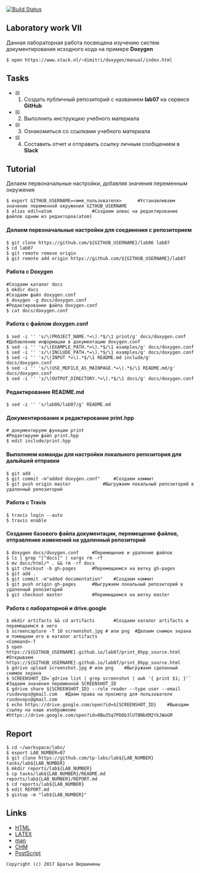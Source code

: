 [![Build Status](https://travis-ci.org/GolubDobra/lab07.svg?branch=master)](https://travis-ci.org/GolubDobra/lab07)
## Laboratory work VII

Данная лабораторная работа посвещена изучению систем документирования исходного кода на примере **Doxygen**

```ShellSession
$ open https://www.stack.nl/~dimitri/doxygen/manual/index.html
```

## Tasks

- [X] 1. Создать публичный репозиторий с названием **lab07** на сервисе **GitHub**
- [X] 2. Выполнить инструкцию учебного материала
- [X] 3. Ознакомиться со ссылками учебного материала
- [X] 4. Составить отчет и отправить ссылку личным сообщением в **Slack**

## Tutorial
Делаем первоначальные настройки, добавляя значения переменным окружения
```ShellSession
$ export GITHUB_USERNAME=<имя_пользователя>      #Устанавливаем значение переменной окружения GITHUB_USERNAME
$ alias edit=atom				#Создаем алиас на редактирование файлов одним из редакторов(atom)
```
#### Делаем первоначальные настройки для соединения с репозиторием 
```ShellSession
$ git clone https://github.com/${GITHUB_USERNAME}/lab06 lab07
$ cd lab07
$ git remote remove origin
$ git remote add origin https://github.com/${GITHUB_USERNAME}/lab07
```
#### Работа с Doxygen
```ShellSession
#Создаем каталог docs
$ mkdir docs
#Создаем файл doxygen.conf
$ doxygen -g docs/doxygen.conf
#Редактирование файла doxygen.conf
$ cat docs/doxygen.conf
```
#### Работа с файлом doxygen.conf
```ShellSession
$ sed -i '' 's/\(PROJECT_NAME.*=\).*$/\1 print/g' docs/doxygen.conf	#Добавление информации в документацию doxygen.conf
$ sed -i '' 's/\(EXAMPLE_PATH.*=\).*$/\1 examples/g' docs/doxygen.conf
$ sed -i '' 's/\(INCLUDE_PATH.*=\).*$/\1 examples/g' docs/doxygen.conf
$ sed -i '' 's/\(INPUT *=\).*$/\1 README.md include/g' docs/doxygen.conf
$ sed -i '' 's/\(USE_MDFILE_AS_MAINPAGE.*=\).*$/\1 README.md/g' docs/doxygen.conf
$ sed -i '' 's/\(OUTPUT_DIRECTORY.*=\).*$/\1 docs/g' docs/doxygen.conf
```
#### Редактирование README.md
```ShellSession
$ sed -i '' 's/lab06/lab07/g' README.md
```
#### Документирование и редактирование print.hpp
```ShellSession
# документируем функции print
#Редактируем файл print.hpp
$ edit include/print.hpp
```
#### Выполняем команды для настройки локального репозитория для дальйшей отправки
```ShellSession
$ git add .
$ git commit -m"added doxygen.conf"		#Создаем коммит
$ git push origin master			#Выгружаем локальный репозиторий в удаленный репозиторий
```
#### Работа с Travis
```ShellSession
$ travis login --auto
$ travis enable
```
#### Создание базового файла документации, перемещение файлов, отправление изменений на удаленный репозиторий 
```ShellSession
$ doxygen docs/doxygen.conf		#Перемещение и удаление файлов
$ ls | grep "[^docs]" | xargs rm -rf
$ mv docs/html/* . && rm -rf docs
$ git checkout -b gh-pages		#Перемещаемся на ветку gh-pages
$ git add .
$ git commit -m"added documentation"	#Создаем коммит
$ git push origin gh-pages		#Выгружаем локальный репозиторий в удаленный репозиторий 
$ git checkout master			#Перемещаемся на ветку master
```
#### Работа с лабораторной и drive.google
```ShellSession
$ mkdir artifacts && cd artifacts		#Создаем каталог artifacts и перемещаемся в него
$ screencapture -T 10 screenshot.jpg # или png	#Делаем снимок экрана и помещаем его в каталог artifacts
<Command>-T
$ open https://${GITHUB_USERNAME}.github.io/lab07/print_8hpp_source.html	#Открываем https://${GITHUB_USERNAME}.github.io/lab07/print_8hpp_source.html
$ gdrive upload screenshot.jpg # или png	#Выгружаем сделанный снимок экрана
$ SCREENSHOT_ID=`gdrive list | grep screenshot | awk '{ print $1; }'`	#Задаем значения переменной SCREENSHOT_ID
$ gdrive share ${SCREENSHOT_ID} --role reader --type user --email rusdevops@gmail.com	#Даем права на просмотр для пользователя rusdevops@gmail.com
$ echo https://drive.google.com/open?id=${SCREENSHOT_ID}	#Выводим ссылку на наше изображение
#https://drive.google.com/open?id=0Bw35q7PD8b3lUTBNbXM2YkJWaGM
```

## Report

```ShellSession
$ cd ~/workspace/labs/
$ export LAB_NUMBER=07
$ git clone https://github.com/tp-labs/lab${LAB_NUMBER} tasks/lab${LAB_NUMBER}
$ mkdir reports/lab${LAB_NUMBER}
$ cp tasks/lab${LAB_NUMBER}/README.md reports/lab${LAB_NUMBER}/REPORT.md
$ cd reports/lab${LAB_NUMBER}
$ edit REPORT.md
$ gistup -m "lab${LAB_NUMBER}"
```

## Links

- [HTML](https://ru.wikipedia.org/wiki/HTML)
- [LAΤΕΧ](https://ru.wikipedia.org/wiki/LaTeX)
- [man](https://ru.wikipedia.org/wiki/Man_(%D0%BA%D0%BE%D0%BC%D0%B0%D0%BD%D0%B4%D0%B0_Unix))
- [CHM](https://ru.wikipedia.org/wiki/HTMLHelp)
- [PostScript](https://ru.wikipedia.org/wiki/PostScript)

```
Copyright (c) 2017 Братья Вершинины
```
